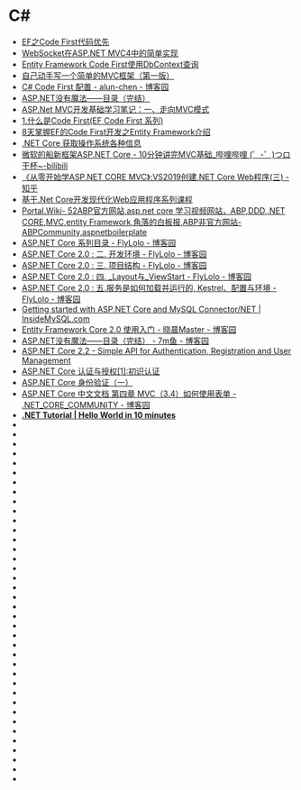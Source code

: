 # C#
*   [EF之Code First代码优先](https://blog.csdn.net/u011872945/article/details/72955908)
*   [WebSocket在ASP.NET MVC4中的简单实现 ](https://www.cnblogs.com/zxtceq/p/7278454.html)
*   [Entity Framework Code First使用DbContext查询](https://www.cnblogs.com/libingql/p/3372995.html)
*   [自己动手写一个简单的MVC框架（第一版）](http://www.cnblogs.com/edisonchou/p/5211645.html)
*   [C# Code First 配置 - alun-chen - 博客园](https://www.cnblogs.com/alunchen/p/6903753.html)
*   [ASP.NET没有魔法——目录（完结）](http://www.cnblogs.com/selimsong/p/7641799.html)
*   [ASP.Net MVC开发基础学习笔记：一、走向MVC模式](http://www.cnblogs.com/edisonchou/p/3911558.html)
*   [1.什么是Code First(EF Code First 系列)](https://www.cnblogs.com/caofangsheng/p/5020541.html)
*   [8天掌握EF的Code First开发之Entity Framework介绍](http://www.cnblogs.com/farb/p/IntroductionToEF.html)
*   [.NET Core 获取操作系统各种信息](http://www.cnblogs.com/stulzq/p/9070164.html?utm_source=tuicool&utm_medium=referral)
*   [微软的船新框架ASP.NET Core - 10分钟讲完MVC基础_哔哩哔哩 (゜-゜)つロ 干杯~-bilibili](https://www.bilibili.com/video/av29975319)
*   [《从零开始学ASP.NET CORE MVC》:VS2019创建.NET Core Web程序(三) - 知乎](https://zhuanlan.zhihu.com/p/61554649)
*   [基于.Net Core开发现代化Web应用程序系列课程](https://blog.csdn.net/zhangpeterx/article/details/90339716)
*   [Portal.Wiki- 52ABP官方网站,asp.net core 学习视频网站，ABP,DDD,.NET CORE,MVC,entity Framework,角落的白板报,ABP非官方网站-ABPCommunity,aspnetboilerplate](https://www.52abp.com/Wiki/mvc/latest/3.2Createprojectby2019)
*   [ASP.NET Core 系列目录 - FlyLolo - 博客园](https://www.cnblogs.com/FlyLolo/p/ASPNETCore2_0.html)
*   [ASP.NET Core 2.0 : 二. 开发环境 - FlyLolo - 博客园](https://www.cnblogs.com/FlyLolo/p/ASPNETCore2_2.html)
*   [ASP.NET Core 2.0 : 三. 项目结构 - FlyLolo - 博客园](https://www.cnblogs.com/FlyLolo/p/ASPNETCore2_3.html)
*   [ASP.NET Core 2.0 : 四. _Layout与_ViewStart - FlyLolo - 博客园](https://www.cnblogs.com/FlyLolo/p/ASPNETCore2_4.html)
*   [ASP.NET Core 2.0 : 五.服务是如何加载并运行的, Kestrel、配置与环境 - FlyLolo - 博客园](https://www.cnblogs.com/FlyLolo/p/ASPNETCore2_5.html)
*   [Getting started with ASP.NET Core and MySQL Connector/NET | InsideMySQL.com](https://insidemysql.com/getting-started-with-asp-net-core-and-mysql-connectornet/)
*   [Entity Framework Core 2.0 使用入门 - 晓晨Master - 博客园](https://www.cnblogs.com/stulzq/p/7717873.html)
*   [ASP.NET没有魔法——目录（完结） - 7m鱼 - 博客园](https://www.cnblogs.com/selimsong/p/7641799.html)
*   [ASP.NET Core 2.2 - Simple API for Authentication, Registration and User Management](https://jasonwatmore.com/post/2018/06/26/aspnet-core-21-simple-api-for-authentication-registration-and-user-management)
*   [ASP.NET Core 认证与授权[1]:初识认证](https://www.cnblogs.com/RainingNight/p/introduce-basic-authentication-in-asp-net-core.html)
*   [ASP.NET Core 身份验证（一）](https://www.cnblogs.com/savorboard/p/authentication.html)
*   [ASP.NET Core 中文文档 第四章 MVC（3.4）如何使用表单 - .NET_CORE_COMMUNITY - 博客园](https://www.cnblogs.com/dotNETCoreSG/p/aspnetcore-4_3_4-working-with-forms.html)
*   [**.NET Tutorial | Hello World in 10 minutes**](https://dotnet.microsoft.com/learn/dotnet/hello-world-tutorial/intro)
*   []()
*   []()
*   []()
*   []()
*   []()
*   []()
*   []()
*   []()
*   []()
*   []()
*   []()
*   []()
*   []()
*   []()
*   []()
*   []()
*   []()
*   []()
*   []()
*   []()
*   []()
*   []()
*   []()
*   []()
*   []()
*   []()
*   []()
*   []()
*   []()
*   []()
*   []()
*   []()
*   []()
*   []()
*   []()
*   []()
*   []()
*   []()
